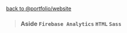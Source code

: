 [back to @portfolio/website](../../../../README.md)

> ### Aside `Firebase Analytics` `HTML` `Sass`
